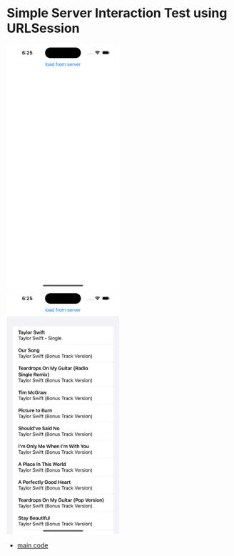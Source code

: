 # Simple Server Interaction Test using URLSession

<img src="screenshots/0.png" width="50%">
<img src="screenshots/1.png" width="50%">

- [main code](https://github.com/looloolalaa/Server-Interaction-Test/blob/master/URL_Test/ContentView.swift)
